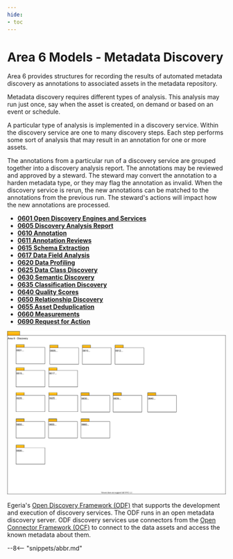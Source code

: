 ```yaml
---
hide:
- toc
---
```


<!-- SPDX-License-Identifier: CC-BY-4.0 -->
<!-- Copyright Contributors to the ODPi Egeria project. -->

# Area 6 Models - Metadata Discovery

Area 6 provides structures for recording the results of
automated metadata discovery as annotations to associated assets in
the metadata repository.

Metadata discovery requires different types of analysis.
This analysis may run just once, say when the asset is created,
on demand or based on an event or schedule.

A particular type of analysis is implemented in a
discovery service.
Within the discovery service are one to many discovery steps.
Each step performs some sort of analysis that may result in an
annotation for one or more assets.

The annotations from a particular run of a discovery
service are grouped together into a discovery analysis report.
The annotations may be reviewed and approved by a steward.
The steward may convert the annotation to a harden metadata type,
or they may flag the annotation as invalid.
When the discovery service is rerun, the new annotations
can be matched to the annotations from the previous run.
The steward's actions will impact how the new annotations are processed.

* **[0601 Open Discovery Engines and Services](0601-Open-Discovery-Engine.md)**
* **[0605 Discovery Analysis Report](0605-Open-Discovery-Analysis-Reports.md)**
* **[0610 Annotation](0610-Annotations.md)**
* **[0611 Annotation Reviews](0612-Annotation-Reviews.md)**
* **[0615 Schema Extraction](0615-Schema-Extraction.md)**
* **[0617 Data Field Analysis](0617-Data-Field-Analysis.md)**
* **[0620 Data Profiling](0620-Data-Profiling.md)**
* **[0625 Data Class Discovery](0625-Data-Class-Discovery.md)**
* **[0630 Semantic Discovery](0630-Semantic-Discovery.md)**
* **[0635 Classification Discovery](0635-Classification-Discovery.md)**
* **[0640 Quality Scores](0640-Quality-Scores.md)**
* **[0650 Relationship Discovery](0650-Relationship-Discovery.md)**
* **[0655 Asset Deduplication](0655-Asset-Deduplication.md)**
* **[0660 Measurements](0660-Data-Source-Measurements.md)**
* **[0690 Request for Action](0690-Request-for-Action.md)**

![UML Packages](area-6-discovery-overview.svg)

Egeria's [Open Discovery Framework (ODF)](../../../open-metadata-implementation/frameworks/open-discovery-framework/README.md)
that supports the development and execution of discovery services.
The ODF runs in an open metadata discovery server.
ODF discovery services use connectors from the
[Open Connector Framework (OCF)](../../../open-metadata-implementation/frameworks/open-connector-framework)
to connect to the data assets and access the known
metadata about them. 

--8<-- "snippets/abbr.md"
